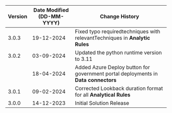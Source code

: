 | **Version** | **Date Modified (DD-MM-YYYY)** | **Change History**                                               |
|-------------|--------------------------------|------------------------------------------------------------------|
|  3.0.3      |  19-12-2024                    | Fixed typo requiredtechniques with relevantTechniques in **Analytic Rules**                       |
|  3.0.2      |  03-09-2024                    | Updated the python runtime version to 3.11                       |
|             |  18-04-2024                    | Added Azure Deploy button for government portal deployments in **Data connectors** |
|  3.0.1      |  09-02-2024                    | Corrected Lookback duration format for all **Analytical Rules**    |
|  3.0.0      |  14-12-2023                    | Initial Solution Release 	                                      |
